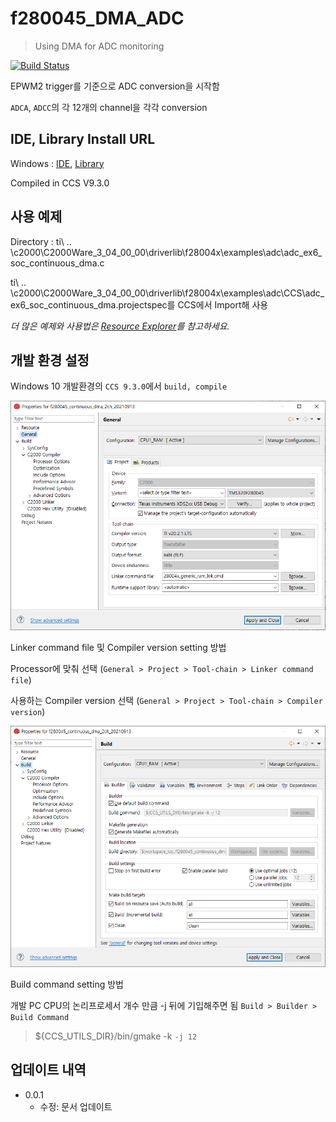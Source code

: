 # f280045_DMA_ADC
> Using DMA for ADC monitoring

[![Build Status][travis-image]][travis-url]

EPWM2 trigger를 기준으로 ADC conversion을 시작함

`ADCA`, `ADCC`의 각 12개의 channel을 각각 conversion

## IDE, Library Install URL
Windows : 
[IDE][ccs9_3-download], 
[Library][c2000ware-url]

Compiled in CCS V9.3.0

## 사용 예제

Directory : ti\ .. \c2000\C2000Ware_3_04_00_00\driverlib\f28004x\examples\adc\adc_ex6_soc_continuous_dma.c

ti\ .. \c2000\C2000Ware_3_04_00_00\driverlib\f28004x\examples\adc\CCS\adc_ex6_soc_continuous_dma.projectspec를 CCS에서 Import해 사용

_더 많은 예제와 사용법은 [Resource Explorer][resource-explorer]를 참고하세요._

## 개발 환경 설정

Windows 10 개발환경의 `CCS 9.3.0`에서 `build, compile`

![](./images/ccs_general_setting.png?retina)

Linker command file 및 Compiler version setting 방법

Processor에 맞춰 선택 (`General > Project > Tool-chain > Linker command file`)

사용하는 Compiler version 선택 (`General > Project > Tool-chain > Compiler version`)

![](./images/ccs_build_setting.png?retina)

Build command setting  방법

개발 PC CPU의 논리프로세서 개수 만큼 -j 뒤에 기입해주면 됨 `Build > Builder > Build Command`
> ${CCS_UTILS_DIR}/bin/gmake -k `-j 12`

## 업데이트 내역

* 0.0.1
    * 수정: 문서 업데이트

<!-- 
## 정보

README Template by. sujinleeme

[sujinleeme](https://github.com/sujinleeme/readme-template/tree/master/korean) -->

<!-- ## 기여 방법

1. (<https://github.com/yourname/yourproject/fork>)을 포크합니다.
2. (`git checkout -b feature/fooBar`) 명령어로 새 브랜치를 만드세요.
3. (`git commit -am 'Add some fooBar'`) 명령어로 커밋하세요.
4. (`git push origin feature/fooBar`) 명령어로 브랜치에 푸시하세요. 
5. 풀리퀘스트를 보내주세요. -->

<!-- Markdown link & img dfn's -->
[c2000ware-url]: https://www.ti.com/tool/C2000WARE
[ccs9_3-download]: https://software-dl.ti.com/ccs/esd/documents/ccs_downloads.html#code-composer-studio-version-9-downloads
[travis-image]: https://img.shields.io/travis/tlals96/f280045_DMA_ADC/master.svg?style=flat-square
[travis-url]: https://app.travis-ci.com/github/tlals96/f280045_DMA_ADC
[resource-explorer]: https://dev.ti.com/tirex/explore/node?compilers=ccs&devices=F280045&node=AL.a.macE.c7rSiGSB7klQ__gYkahfz__LATEST
[general-setting]: https://https://img.shields.io/travis/tlals96/f280045_DMA_ADC/images/ccs_general_setting.png?retina